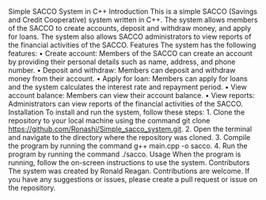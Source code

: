﻿Simple SACCO System in C++
Introduction
This is a simple SACCO (Savings and Credit Cooperative) system written in C++. The system allows members of the SACCO to create accounts, deposit and withdraw money, and apply for loans. The system also allows SACCO administrators to view reports of the financial activities of the SACCO.
Features
The system has the following features:
    • Create account: Members of the SACCO can create an account by providing their personal details such as name, address, and phone number.
    • Deposit and withdraw: Members can deposit and withdraw money from their account.
    • Apply for loan: Members can apply for loans and the system calculates the interest rate and repayment period.
    • View account balance: Members can view their account balance.
    • View reports: Administrators can view reports of the financial activities of the SACCO.
Installation
To install and run the system, follow these steps:
    1. Clone the repository to your local machine using the command git clone https://github.com/Ronashi/Simple_sacco_system.git.
    2. Open the terminal and navigate to the directory where the repository was cloned.
    3. Compile the program by running the command g++ main.cpp -o sacco.
    4. Run the program by running the command ./sacco.
Usage
When the program is running, follow the on-screen instructions to use the system.
Contributors
The system was created by Ronald Reagan. Contributions are welcome. If you have any suggestions or issues, please create a pull request or issue on the repository.


